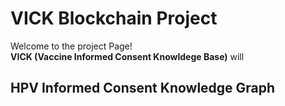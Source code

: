 <!DOCTYPE html>

<h1>VICK Blockchain Project</h1>
<div id="Introduction">
  <p>Welcome to the project Page! <br /> <strong>VICK (Vaccine Informed Consent Knowldege Base)</strong> will 
  </p>
</div>
<h2>HPV Informed Consent Knowledge Graph</h2>
